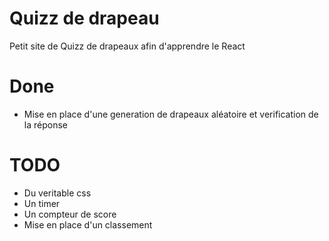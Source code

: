 # Quizz de drapeau

Petit site de Quizz de drapeaux afin d'apprendre le React

# Done
- Mise en place d'une generation de drapeaux aléatoire et verification de la réponse

# TODO
- Du veritable css
- Un timer
- Un compteur de score
- Mise en place d'un classement